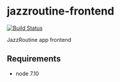 # jazzroutine-frontend

[![Build Status](https://travis-ci.org/hugo-cardenas/jazzroutine-frontend.svg?branch=master)](https://travis-ci.org/hugo-cardenas/jazzroutine-frontend)

JazzRoutine app frontend

## Requirements

* node 7.10
